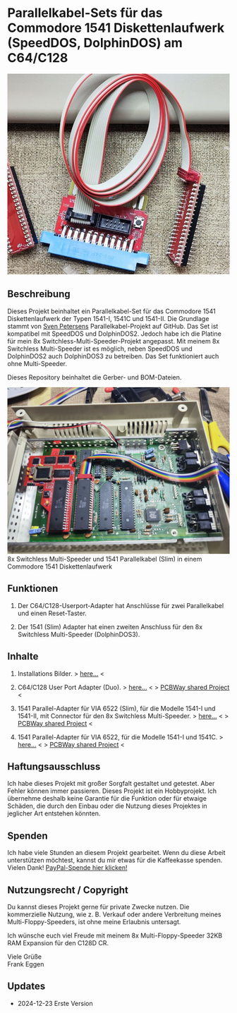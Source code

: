 # Parallelkabel-Sets für das Commodore 1541 Diskettenlaufwerk (SpeedDOS, DolphinDOS) am C64/C128

<img title="Parallelkabel Set" src="https://github.com/FraEgg/commodore-1541-parallel-port-adapter-c64-c128-speeddos-dolphindos/blob/master/images/1541-Prallelcable_Set.jpg?raw=true" alt="Parallelkabel Set" data-align="center" style="zoom:80%;">

## Beschreibung

Dieses Projekt beinhaltet ein Parallelkabel-Set für das Commodore 1541 Diskettenlaufwerk der Typen 1541-I, 1541C und 1541-II. Die Grundlage stammt von [Sven Petersens](https://github.com/svenpetersen1965/1541-parallel-adapter-SpeedDOS) Parallelkabel-Projekt auf GitHub. Das Set ist kompatibel mit SpeedDOS und DolphinDOS2. Jedoch habe ich die Platine für mein 8x Switchless-Multi-Speeder-Projekt angepasst. Mit meinem 8x Switchless Multi-Speeder ist es möglich, neben SpeedDOS und DolphinDOS2 auch DolphinDOS3 zu betreiben. Das Set funktioniert auch ohne Multi-Speeder.

Dieses Repository beinhaltet die Gerber- und BOM-Dateien.

<img title="1541-II Install" src="https://github.com/FraEgg/commodore-1541-parallel-port-adapter-c64-c128-speeddos-dolphindos/blob/master/images/1541-II_MS_PCB_inst.jpg?raw=true" alt="1541-II Install" data-align="left" style="zoom:80%;">8x Switchless Multi-Speeder und 1541 Parallelkabel (Slim) in einem Commodore 1541 Diskettenlaufwerk

## Funktionen

1. Der C64/C128-Userport-Adapter hat Anschlüsse für zwei Parallelkabel und einen Reset-Taster.

2. Der 1541 (Slim) Adapter hat einen zweiten Anschluss für den 8x Switchless Multi-Speeder (DolphinDOS3).

## Inhalte

1. Installations Bilder. > [here...](https://github.com/FraEgg/commodore-1541-parallel-port-adapter-c64-c128-speeddos-dolphindos/tree/master/images) <

2. C64/C128 User Port Adapter (Duo). > [here...](https://github.com/FraEgg/commodore-1541-parallel-port-adapter-c64-c128-speeddos-dolphindos/tree/master/C64_UserP_Parallel_Adapter_2Bus) <    > [PCBWay shared Project](https://www.pcbway.com/project/shareproject/C64_Userport_Adapter_Parallel_Cable_Set_for_the_Commodore_1541_Disk_Drive_Spe_3b86d1f8.html) <

3. 1541 Parallel-Adapter für VIA 6522 (Slim), für die Modelle 1541-I und 1541-II, mit Connector für den 8x Switchless Multi-Speeder. > [here...](https://github.com/FraEgg/commodore-1541-parallel-port-adapter-c64-c128-speeddos-dolphindos/tree/master/1541_Paralleladapter_VIA_6522_Low) <    > [PCBWay shared Project](https://www.pcbway.com/project/shareproject/1541_I_1541_II_Parallel_Adapter_Duo_Slim_Parallel_Cable_Set_for_the_Commodor_57072954.html) <

4. 1541 Parallel-Adapter für VIA 6522, für die Modelle 1541-I und 1541C. > [here...](https://github.com/FraEgg/commodore-1541-parallel-port-adapter-c64-c128-speeddos-dolphindos/tree/master/1541_Paralleladapter_VIA_6522(1541-1541C)) <    > [PCBWay shared Project](https://www.pcbway.com/project/shareproject/1541_I_1541C_Parallel_Adapter_Parallel_Cable_Set_for_the_Commodore_1541_Disk_D_a27176a6.html) <

## Haftungsausschluss

Ich habe dieses Projekt mit großer Sorgfalt gestaltet und getestet. Aber Fehler können immer passieren. Dieses Projekt ist ein Hobbyprojekt. Ich übernehme deshalb keine Garantie für die Funktion oder für etwaige Schäden, die durch den Einbau oder die Nutzung dieses Projektes in jeglicher Art entstehen könnten.

## Spenden

Ich habe viele Stunden an diesem Projekt gearbeitet. Wenn du diese Arbeit unterstützen möchtest, kannst du mir etwas für die Kaffeekasse spenden. Vielen Dank! [PayPal-Spende hier klicken!](https://www.paypal.com/donate/?cmd=_s-xclick&hosted_button_id=Q8HXKYARXKT4L&ssrt=1714757590172)

## Nutzungsrecht / Copyright

Du kannst dieses Projekt gerne für private Zwecke nutzen. Die kommerzielle Nutzung, wie z. B. Verkauf oder andere Verbreitung meines Multi-Floppy-Speeders, ist ohne meine Erlaubnis untersagt.

Ich wünsche euch viel Freude mit meinem 8x Multi-Floppy-Speeder 32KB RAM Expansion für den C128D CR.

Viele Grüße  
Frank Eggen

## Updates

- 2024-12-23 Erste Version
